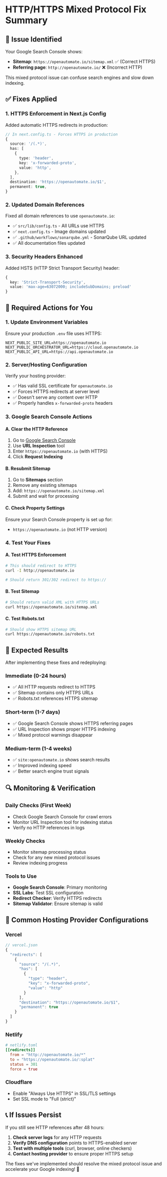 # HTTP/HTTPS Mixed Protocol Fix Summary

## 🚨 Issue Identified

Your Google Search Console shows:

- **Sitemap**: `https://openautomate.io/sitemap.xml` ✅ (Correct HTTPS)
- **Referring page**: `http://openautomate.io/` ❌ (Incorrect HTTP)

This mixed protocol issue can confuse search engines and slow down indexing.

## ✅ Fixes Applied

### 1. **HTTPS Enforcement in Next.js Config**

Added automatic HTTPS redirects in production:

```typescript
// In next.config.ts - Forces HTTPS in production
{
  source: '/(.*)',
  has: [
    {
      type: 'header',
      key: 'x-forwarded-proto',
      value: 'http',
    },
  ],
  destination: 'https://openautomate.io/$1',
  permanent: true,
}
```

### 2. **Updated Domain References**

Fixed all domain references to use `openautomate.io`:

- ✅ `src/lib/config.ts` - All URLs use HTTPS
- ✅ `next.config.ts` - Image domains updated
- ✅ `.github/workflows/sonarqube.yml` - SonarQube URL updated
- ✅ All documentation files updated

### 3. **Security Headers Enhanced**

Added HSTS (HTTP Strict Transport Security) header:

```typescript
{
  key: 'Strict-Transport-Security',
  value: 'max-age=63072000; includeSubDomains; preload'
}
```

## 🔧 Required Actions for You

### 1. **Update Environment Variables**

Ensure your production `.env` file uses HTTPS:

```env
NEXT_PUBLIC_SITE_URL=https://openautomate.io
NEXT_PUBLIC_ORCHESTRATOR_URL=https://cloud.openautomate.io
NEXT_PUBLIC_API_URL=https://api.openautomate.io
```

### 2. **Server/Hosting Configuration**

Verify your hosting provider:

- ✅ Has valid SSL certificate for `openautomate.io`
- ✅ Forces HTTPS redirects at server level
- ✅ Doesn't serve any content over HTTP
- ✅ Properly handles `x-forwarded-proto` headers

### 3. **Google Search Console Actions**

#### A. Clear the HTTP Reference

1. Go to [Google Search Console](https://search.google.com/search-console)
2. Use **URL Inspection** tool
3. Enter `https://openautomate.io` (with HTTPS)
4. Click **Request Indexing**

#### B. Resubmit Sitemap

1. Go to **Sitemaps** section
2. Remove any existing sitemaps
3. Add: `https://openautomate.io/sitemap.xml`
4. Submit and wait for processing

#### C. Check Property Settings

Ensure your Search Console property is set up for:

- `https://openautomate.io` (not HTTP version)

### 4. **Test Your Fixes**

#### A. Test HTTPS Enforcement

```bash
# This should redirect to HTTPS
curl -I http://openautomate.io

# Should return 301/302 redirect to https://
```

#### B. Test Sitemap

```bash
# Should return valid XML with HTTPS URLs
curl https://openautomate.io/sitemap.xml
```

#### C. Test Robots.txt

```bash
# Should show HTTPS sitemap URL
curl https://openautomate.io/robots.txt
```

## 🎯 Expected Results

After implementing these fixes and redeploying:

### Immediate (0-24 hours)

- ✅ All HTTP requests redirect to HTTPS
- ✅ Sitemap contains only HTTPS URLs
- ✅ Robots.txt references HTTPS sitemap

### Short-term (1-7 days)

- ✅ Google Search Console shows HTTPS referring pages
- ✅ URL Inspection shows proper HTTPS indexing
- ✅ Mixed protocol warnings disappear

### Medium-term (1-4 weeks)

- ✅ `site:openautomate.io` shows search results
- ✅ Improved indexing speed
- ✅ Better search engine trust signals

## 🔍 Monitoring & Verification

### Daily Checks (First Week)

- Check Google Search Console for crawl errors
- Monitor URL Inspection tool for indexing status
- Verify no HTTP references in logs

### Weekly Checks

- Monitor sitemap processing status
- Check for any new mixed protocol issues
- Review indexing progress

### Tools to Use

- **Google Search Console**: Primary monitoring
- **SSL Labs**: Test SSL configuration
- **Redirect Checker**: Verify HTTPS redirects
- **Sitemap Validator**: Ensure sitemap is valid

## 🚨 Common Hosting Provider Configurations

### Vercel

```javascript
// vercel.json
{
  "redirects": [
    {
      "source": "/(.*)",
      "has": [
        {
          "type": "header",
          "key": "x-forwarded-proto",
          "value": "http"
        }
      ],
      "destination": "https://openautomate.io/$1",
      "permanent": true
    }
  ]
}
```

### Netlify

```toml
# netlify.toml
[[redirects]]
  from = "http://openautomate.io/*"
  to = "https://openautomate.io/:splat"
  status = 301
  force = true
```

### Cloudflare

- Enable "Always Use HTTPS" in SSL/TLS settings
- Set SSL mode to "Full (strict)"

## 📞 If Issues Persist

If you still see HTTP references after 48 hours:

1. **Check server logs** for any HTTP requests
2. **Verify DNS configuration** points to HTTPS-enabled server
3. **Test with multiple tools** (curl, browser, online checkers)
4. **Contact hosting provider** to ensure proper HTTPS setup

The fixes we've implemented should resolve the mixed protocol issue and accelerate your Google indexing! 🚀
